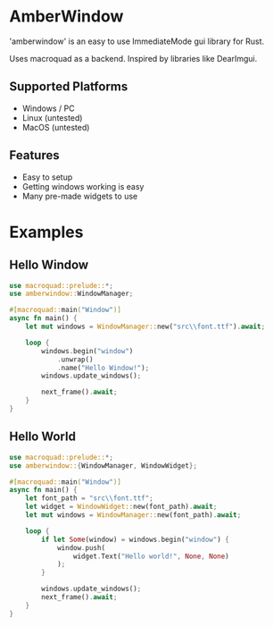 # AmberWindow

'amberwindow' is an easy to use ImmediateMode gui library for Rust.

Uses macroquad as a backend. Inspired by libraries like DearImgui.

## Supported Platforms

- Windows / PC
- Linux (untested)
- MacOS (untested)

## Features

* Easy to setup
* Getting windows working is easy
* Many pre-made widgets to use

# Examples

## Hello Window
```rs
use macroquad::prelude::*;
use amberwindow::WindowManager;

#[macroquad::main("Window")]
async fn main() {
    let mut windows = WindowManager::new("src\\font.ttf").await;

    loop {
        windows.begin("window")
            .unwrap()
            .name("Hello Window!");
        windows.update_windows();

        next_frame().await;
    }
}
```

## Hello World

```rs
use macroquad::prelude::*;
use amberwindow::{WindowManager, WindowWidget};

#[macroquad::main("Window")]
async fn main() {
    let font_path = "src\\font.ttf";
    let widget = WindowWidget::new(font_path).await;
    let mut windows = WindowManager::new(font_path).await;

    loop {
        if let Some(window) = windows.begin("window") {
            window.push(
                widget.Text("Hello world!", None, None)
            );
        }

        windows.update_windows();
        next_frame().await;
    }
}
```